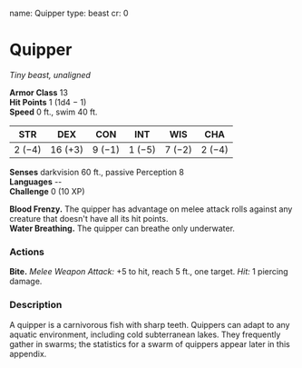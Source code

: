 name: Quipper
type: beast
cr: 0

# Quipper 
_Tiny beast, unaligned_

**Armor Class** 13    
**Hit Points** 1 (1d4 − 1)    
**Speed** 0 ft., swim 40 ft. 

| STR     | DEX     | CON     | INT     | WIS     | CHA     |
|---------|---------|---------|---------|---------|---------|
| 2 (−4)  | 16 (+3) | 9 (−1)  | 1 (−5)  | 7 (−2)  | 2 (−4)  |  

**Senses** darkvision 60 ft., passive Perception 8    
**Languages** --    
**Challenge** 0 (10 XP) 

**Blood Frenzy.** The quipper has advantage on melee attack rolls against any creature that doesn't have all its hit points.    
**Water Breathing.** The quipper can breathe only underwater. 

### Actions    
**Bite.** _Melee Weapon Attack:_ +5 to hit, reach 5 ft., one target. _Hit:_ 1 piercing damage. 

### Description
A quipper is a carnivorous fish with sharp teeth. Quippers can adapt to any aquatic environment, including cold subterranean lakes. They frequently gather in swarms; the statistics for a swarm of quippers appear later in this appendix. 